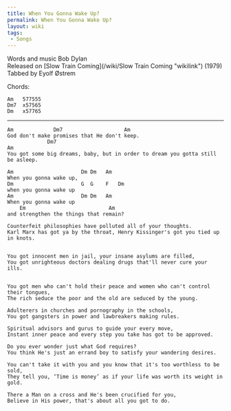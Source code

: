 ```yaml
---
title: When You Gonna Wake Up?
permalink: When You Gonna Wake Up?
layout: wiki
tags:
 - Songs
---
```


Words and music Bob Dylan  
Released on [Slow Train Coming](/wiki/Slow Train Coming "wikilink") (1979)  
Tabbed by Eyolf Østrem

Chords:

    Am   577555
    Dm7  x57565
    Dm   x57765

* * * * *

    Am             Dm7                    Am
    God don't make promises that He don't keep.
                 Dm7                                                         Am
    You got some big dreams, baby, but in order to dream you gotta still be asleep.

    Am                      Dm Dm   Am
    When you gonna wake up,
    Dm                      G  G    F   Dm
    when you gonna wake up
    Am                      Dm Dm   Am
    When you gonna wake up
        Em                           Am
    and strengthen the things that remain?

    Counterfeit philosophies have polluted all of your thoughts.
    Karl Marx has got ya by the throat, Henry Kissinger's got you tied up in knots.


    You got innocent men in jail, your insane asylums are filled,
    You got unrighteous doctors dealing drugs that'll never cure your ills.


    You got men who can't hold their peace and women who can't control their tongues,
    The rich seduce the poor and the old are seduced by the young.

    Adulterers in churches and pornography in the schools,
    You got gangsters in power and lawbreakers making rules.

    Spiritual advisors and gurus to guide your every move,
    Instant inner peace and every step you take has got to be approved.

    Do you ever wonder just what God requires?
    You think He's just an errand boy to satisfy your wandering desires.

    You can't take it with you and you know that it's too worthless to be sold,
    They tell you, ‘Time is money’ as if your life was worth its weight in gold.

    There a Man on a cross and He's been crucified for you,
    Believe in His power, that's about all you got to do.
